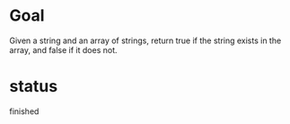 # Goal

Given a string and an array of strings, return true if the string exists in the array, and false if it does not.

# status

finished